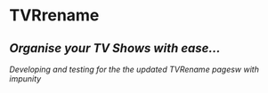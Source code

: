 # TVRrename
## *Organise your TV Shows with ease...* ##

*Developing and testing for the the updated TVRename pagesw with impunity*

